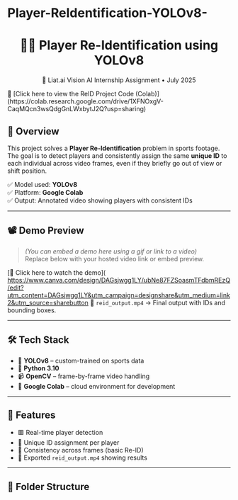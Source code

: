 # Player-ReIdentification-YOLOv8-

<h1 align="center">🏃‍♀️ Player Re-Identification using YOLOv8</h1>
<p align="center">
  🚀 Liat.ai Vision AI Internship Assignment • July 2025
</p>
🔗 [Click here to view the ReID Project Code (Colab)](https://colab.research.google.com/drive/1XFNOxgV-CaqMQcn3wsQdgGnLWxbytJ2Q?usp=sharing)

## 📌 Overview

This project solves a **Player Re-Identification** problem in sports footage.  
The goal is to detect players and consistently assign the same **unique ID** to each individual across video frames, even if they briefly go out of view or shift position.

✅ Model used: **YOLOv8**  
✅ Platform: **Google Colab**  
✅ Output: Annotated video showing players with consistent IDs

---

## 📽️ Demo Preview

> *(You can embed a demo here using a gif or link to a video)*  
> Replace below with your hosted video link or embed preview.

[🔗 Click here to watch the demo]( 
https://www.canva.com/design/DAGsjwgg1LY/ubNe87FZSoasmTFdbmREzQ/edit?utm_content=DAGsjwgg1LY&utm_campaign=designshare&utm_medium=link2&utm_source=sharebutton
📁 `reid_output.mp4` → Final output with IDs and bounding boxes.

---

## 🛠️ Tech Stack

- 🧠 **YOLOv8** – custom-trained on sports data
- 🐍 **Python 3.10**
- 📹 **OpenCV** – frame-by-frame video handling
- 🧪 **Google Colab** – cloud environment for development

---

## 🧃 Features

- 🟥 Real-time player detection
- 🔢 Unique ID assignment per player
- 🔁 Consistency across frames (basic Re-ID)
- 🎥 Exported `reid_output.mp4` showing results

---

## 📂 Folder Structure


